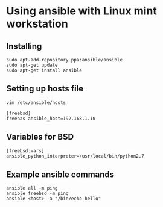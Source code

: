 # Using ansible with Linux mint workstation

## Installing
```
sudo apt-add-repository ppa:ansible/ansible
sudo apt-get update
sudo apt-get install ansible
```

## Setting up hosts file
```
vim /etc/ansible/hosts

[freebsd]
freenas ansible_host=192.168.1.10
```

## Variables for BSD
```
[freebsd:vars]
ansible_python_interpreter=/usr/local/bin/python2.7
```

## Example ansible commands
```
ansible all -m ping
ansible freebsd -m ping
ansible <host> -a "/bin/echo hello"
```
